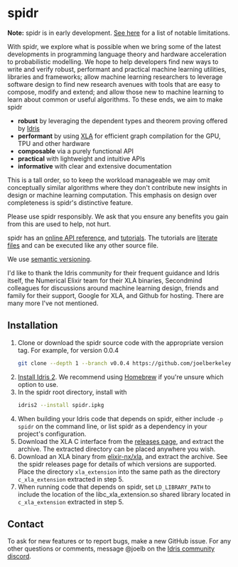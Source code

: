 # spidr

**Note:** spidr is in early development. [See here](https://github.com/joelberkeley/spidr/labels/notable%20limitation) for a list of notable limitations.

With spidr, we explore what is possible when we bring some of the latest developments in programming language theory and hardware acceleration to probabilistic modelling. We hope to help developers find new ways to write and verify robust, performant and practical machine learning utilities, libraries and frameworks; allow machine learning researchers to leverage software design to find new research avenues with tools that are easy to compose, modify and extend; and allow those new to machine learning to learn about common or useful algorithms. To these ends, we aim to make spidr

  - **robust** by leveraging the dependent types and theorem proving offered by [Idris](https://github.com/idris-lang/Idris2)
  - **performant** by using [XLA](https://www.tensorflow.org/xla) for efficient graph compilation for the GPU, TPU and other hardware
  - **composable** via a purely functional API
  - **practical** with lightweight and intuitive APIs
  - **informative** with clear and extensive documentation

This is a tall order, so to keep the workload manageable we may omit conceptually similar algorithms where they don't contribute new insights in design or machine learning computation. This emphasis on design over completeness is spidr's distinctive feature.

Please use spidr responsibly. We ask that you ensure any benefits you gain from this are used to help, not hurt.

spidr has an [online API reference](https://joelberkeley.github.io/spidr), and [tutorials](tutorials). The tutorials are [literate files](https://idris2.readthedocs.io/en/latest/reference/literate.html) and can be executed like any other source file.

We use [semantic versioning](https://semver.org/).

I'd like to thank the Idris community for their frequent guidance and Idris itself, the Numerical Elixir team for their XLA binaries, Secondmind colleagues for discussions around machine learning design, friends and family for their support, Google for XLA, and Github for hosting. There are many more I've not mentioned.

## Installation

1. Clone or download the spidr source code with the appropriate version tag. For example, for version 0.0.4
   ```bash
   git clone --depth 1 --branch v0.0.4 https://github.com/joelberkeley/spidr.git
   ```
2. [Install Idris 2](https://github.com/idris-lang/Idris2/blob/main/INSTALL.md). We recommend using [Homebrew](https://brew.sh/) if you're unsure which option to use.
3. In the spidr root directory, install with
   ```bash
   idris2 --install spidr.ipkg
   ```
4. When building your Idris code that depends on spidr, either include `-p spidr` on the command line, or list spidr as a dependency in your project's configuration.
5. Download the XLA C interface from the [releases page](https://github.com/joelberkeley/spidr/releases), and extract the archive. The extracted directory can be placed anywhere you wish.
6. Download an XLA binary from [elixir-nx/xla](https://github.com/elixir-nx/xla/releases), and extract the archive. See the spidr releases page for details of which versions are supported. Place the directory `xla_extension` into the same path as the directory `c_xla_extension` extracted in step 5.
7. When running code that depends on spidr, set `LD_LIBRARY_PATH` to include the location of the libc_xla_extension.so shared library located in `c_xla_extension` extracted in step 5.

## Contact

To ask for new features or to report bugs, make a new GitHub issue. For any other questions or comments, message @joelb on the [Idris community discord](https://discord.gg/YXmWC5yKYM).
